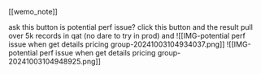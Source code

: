 [[wemo_note]]

ask this button is potential perf issue?
click this button and the result pull over 5k records in qat (no dare to try in prod)
and
![[IMG-potential perf issue when get details pricing group-20241003104934037.png]]
![[IMG-potential perf issue when get details pricing group-20241003104948925.png]]